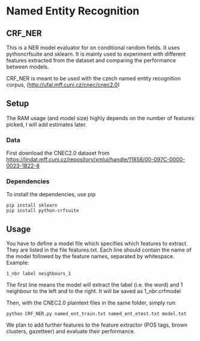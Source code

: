 Named Entity Recognition
=======

CRF_NER
-------
This is a NER model evaluator for on conditional random fields. It uses 
pythoncrfsuite and sklearn. It is mainly used to experiment with different 
features extracted from the dataset and comparing the performance between 
models.

CRF_NER is meant to be used with the czech named entity recognition corpus,
(http://ufal.mff.cuni.cz/cnec/cnec2.0)

Setup
-----
The RAM usage (and model size) highly depends on the number of features picked,
I will add estimates later.

### Data
First download the CNEC2.0 dataset from 
https://lindat.mff.cuni.cz/repository/xmlui/handle/11858/00-097C-0000-0023-1B22-8

### Dependencies
To install the dependencies, use pip

    pip install sklearn
    pip install python-crfsuite

Usage
-----

You have to define a model file which specifies which features to extract. They
are listed in the file features.txt. Each line should contain the name of the
model followed by the feature names, separated by whitespace.
Example:

    1_nbr label neighbours_1

The first line means the model will extract the label (i.e. the word) and 1
neighbour to the left and to the right. It will be saved as 1_nbr.crfmodel

Then, with the CNEC2.0 plaintext files in the same folder, simply run:

    python CRF_NER.py named_ent_train.txt named_ent_etest.txt model.txt

We plan to add further features to the feature extractor (POS tags, brown
clusters, gazetteer) and evaluate their performance.
